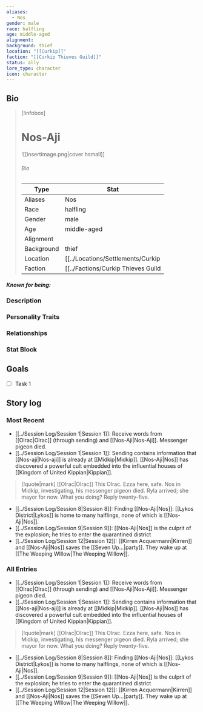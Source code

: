 ```yaml
---
aliases:
  - Nos
gender: male
race: halfling
age: middle-aged
alignment: 
background: thief
location: "[[Curkip]]"
faction: "[[Curkip Thieves Guild]]"
status: ally
lore_type: character
icon: character
---
```

## Bio
> [!infobox]
> # Nos-Aji
> ![[insertimage.png|cover hsmall]]
> ###### Bio
> | Type | Stat |
> | ---- | ---- |
> | Aliases | Nos|
> | Race| halfling |
> | Gender| male|
> | Age | middle-aged|
> | Alignment|| 
> | Background| thief|
> | Location|  [[../Locations/Settlements/Curkip|Curkip]]|
> | Faction| [[../Factions/Curkip Thieves Guild|Curkip Thieves Guild]]| 
##### Known for being:
### Description
### Personality Traits
### Relationships
### Stat Block
## Goals
- [ ] Task 1
## Story log
### Most Recent
- [[../Session Log/Session 1|Session 1]]: Receive words from [[Olrac|Olrac]] (through sending) and [[Nos-Aji|Nos-Aji]]. Messenger pigeon died.
- [[../Session Log/Session 1|Session 1]]: Sending contains information that [[Nos-aji|Nos-aji]] is already at [[Midkip|Midkip]]. [[Nos-Aji|Nos]] has discovered a powerful cult embedded into the influential houses of [[Kingdom of United Kippian|Kippian]].
>[!quote|mark]  [[Olrac|Olrac]]
> This Olrac. Ezza here, safe. Nos in Midkip, investigating, his messenger pigeon died. Ryla arrived; she mayor for now. What you doing? Reply twenty-five.
- [[../Session Log/Session 8|Session 8]]: Finding [[Nos-Aji|Nos]]: [[Lykos District|Lykos]] is home to many halflings, none of which is [[Nos-Aji|Nos]].
- [[../Session Log/Session 9|Session 9]]: [[Nos-Aji|Nos]] is the culprit of the explosion; he tries to enter the quarantined district
- [[../Session Log/Session 12|Session 12]]: [[Kirren Acquermann|Kirren]] and [[Nos-Aji|Nos]] saves the [[Seven Up...|party]]. They wake up at [[The Weeping WIllow|The Weeping WIllow]].

### All Entries
- [[../Session Log/Session 1|Session 1]]: Receive words from [[Olrac|Olrac]] (through sending) and [[Nos-Aji|Nos-Aji]]. Messenger pigeon died.
- [[../Session Log/Session 1|Session 1]]: Sending contains information that [[Nos-aji|Nos-aji]] is already at [[Midkip|Midkip]]. [[Nos-Aji|Nos]] has discovered a powerful cult embedded into the influential houses of [[Kingdom of United Kippian|Kippian]].
>[!quote|mark]  [[Olrac|Olrac]]
> This Olrac. Ezza here, safe. Nos in Midkip, investigating, his messenger pigeon died. Ryla arrived; she mayor for now. What you doing? Reply twenty-five.
- [[../Session Log/Session 8|Session 8]]: Finding [[Nos-Aji|Nos]]: [[Lykos District|Lykos]] is home to many halflings, none of which is [[Nos-Aji|Nos]].
- [[../Session Log/Session 9|Session 9]]: [[Nos-Aji|Nos]] is the culprit of the explosion; he tries to enter the quarantined district
- [[../Session Log/Session 12|Session 12]]: [[Kirren Acquermann|Kirren]] and [[Nos-Aji|Nos]] saves the [[Seven Up...|party]]. They wake up at [[The Weeping WIllow|The Weeping WIllow]].
